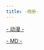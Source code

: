 ```yaml
---
title: -相册-
---
```

<div class="gallery-wrapper test">
	<div class="col-lg-4 col-md-6 col-sm-12 gallery-box">
		<a href="cartoon" class="gallery-item" data-aos="zoom-in-up">
			<div class="gallery-cover-box" style="background-image: url(https://gitee.com/Royce2003/blog/raw/master/gallery/cartoon/s/012.jpg);"></div>
			<p class="gallery-name">- 动漫 -</p>
		</a>
	</div>
	<div class="col-lg-4 col-md-6 col-sm-12 gallery-box">
		<a href="md" class="gallery-item" data-aos="zoom-in-up">
			<div class="gallery-cover-box" style="background-image: url(https://gitee.com/Royce2003/blog/raw/master/gallery/md/s/011.jpg);"></div>
			<p class="gallery-name">- MD -</p>
		</a>
	</div>
</div>